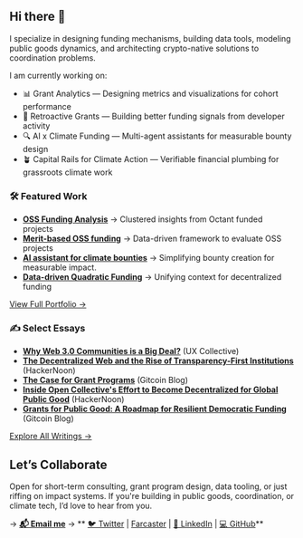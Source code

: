 ## Hi there 👋

I specialize in designing funding mechanisms, building data tools, modeling public goods dynamics, and architecting crypto-native solutions to coordination problems.

I am currently working on:
- 📊 Grant Analytics — Designing metrics and visualizations for cohort performance
- 🧮 Retroactive Grants — Building better funding signals from developer activity
- 🔍 AI x Climate Funding — Multi-agent assistants for measurable bounty design
- 🪴 Capital Rails for Climate Action — Verifiable financial plumbing for grassroots climate work

### 🛠️ Featured Work
- **[OSS Funding Analysis](https://docs.opensource.observer/blog/octant-2024-grant-analytics)** → Clustered insights from Octant funded projects
- **[Merit-based OSS funding](https://gov.gitcoin.co/t/gg23-how-were-powering-retroactive-funding-metrics-that-matter/20216)** → Data-driven framework to evaluate OSS projects
- **[AI assistant for climate bounties](https://paragraph.xyz/@atlantisp2p/alfredv01)** → Simplifying bounty creation for measurable impact.
- **[Data-driven Quadratic Funding](https://gov.gitcoin.co/t/data-driven-decision-making-in-quadratic-funding/19752)** → Unifying context for decentralized funding

[View Full Portfolio →](https://rohitmalekar.in/Portfolio)

### ✍️ Select Essays
- **[Why Web 3.0 Communities is a Big Deal?](https://uxdesign.cc/why-web-3-0-communities-are-a-big-deal-600c8e5013c3)** (UX Collective)
- **[The Decentralized Web and the Rise of Transparency-First Institutions](https://hackernoon.com/the-decentralized-internet-and-redistribution-of-power)** (HackerNoon)
- **[The Case for Grant Programs](https://www.gitcoin.co/blog/the-case-for-grant-programs-how-to-incentivise-ecosystem-growth-by-funding-innovation)** (Gitcoin Blog)
- **[Inside Open Collective's Effort to Become Decentralized for Global Public Good](https://hackernoon.com/inside-open-collectives-effort-to-become-decentralized-for-global-public-good)** (HackerNoon)
- **[Grants for Public Good: A Roadmap for Resilient Democratic Funding](https://gitcoin.mirror.xyz/YoSf01Pjm7ZDflCrLypbWxN0B0Fv2bYCVGLSOye8xjE)** (Gitcoin Blog)

[Explore All Writings →](https://rohitmalekar.in/Writings)

## Let’s Collaborate
Open for short-term consulting, grant program design, data tooling, or just riffing on impact systems. If you're building in public goods, coordination, or climate tech, I’d love to hear from you.

→ **[📬 Email me](mailto:rohitmalekar@gmail.com)** 
→ ** [🐦 Twitter](https://twitter.com/rohitmalekar) | [Farcaster](https://warpcast.com/rohitmalekar.eth) | [🔗 LinkedIn](https://www.linkedin.com/in/rohitmalekar/) | [💻 GitHub](https://github.com/rohitmalekar)**
